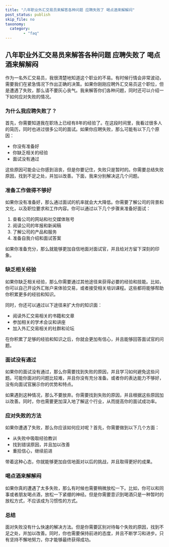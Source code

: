```yaml
---
title: "八年职业外汇交易员来解答各种问题 应聘失败了 喝点酒来解解闷"
post_status: publish
skip_file: no
taxonomy:
  category:
        - "faq"
---
```


## 八年职业外汇交易员来解答各种问题 应聘失败了 喝点酒来解解闷

作为一名外汇交易员，我很清楚地知道这个职业的不易。有时候行情会非常波动，需要我们在紧急情况下作出正确的决策。如果你刚刚应聘外汇交易员这个职位，但是遭遇了失败，那么请不要灰心丧气。我来解答你们各种问题，同时还可以介绍一下如何应对失败的情况。

### 为什么我应聘失败了？

首先，你需要知道我在职场上已经有8年的经验了。在这段时间里，我看过很多人的简历，同时也进过很多公司的面试。如果你应聘失败，那么可能有以下几个原因：

- 你没有准备好
- 你缺乏相关的经验
- 面试没有通过

这些原因可能会让你感到沮丧，但是你要记住，失败只是暂时的。你需要总结失败原因，找到不足之处，并加以改善。下面，我来分别解决这几个问题。

### 准备工作做得不够好

如果你没有准备好，那么通过面试的机率就会大大降低。你需要了解公司的背景和文化，以及职位要求和工作内容。你可以通过以下几个步骤来准备好面试：

1. 查看公司的网站和社交媒体账号
2. 阅读公司的年报和新闻稿
3. 了解公司的产品和服务
4. 准备自我介绍和面试答案

如果你准备充分，那么就能够更加自信地面对面试官，并且给对方留下深刻的印象。

### 缺乏相关经验

如果你缺乏相关经验，那么你需要通过其他途径来获得必要的经验和技能。比如，你可以自己开设外汇账户来体验交易，或者接受相关培训课程。这些都将能够帮助你积累更多的经验和知识。

同时，你还可以通过以下途径来扩大你的知识面：

- 阅读外汇交易相关的书籍和文章
- 参加相关的学术会议和讲座
- 加入外汇交易相关的社群和论坛

在你积累了足够的经验和知识之后，你就会更加有信心，并且能够回答面试官的问题。

### 面试没有通过

如果你的面试没有通过，那么你需要找到失败的原因，并且学习如何避免这些问题。可能你面对的问题比较难，并且你没有充分准备。或者你的表达能力不够好，没有向面试官展示你的优势和特点。

如果遇到这种情况，那么不要放弃。你需要找到失败的原因，并且根据这些原因加以改善。同时，你也需要更加深入地了解这个行业，从而提高你的面试成功率。

### 应对失败的方法

如果你遭遇了失败，那么你应该如何应对呢？首先，你需要做到以下几个方面：

- 从失败中吸取经验教训
- 找到错误原因，并且加以改善
- 重拾信心，继续前进

带着这种心态，你就能够更加自信地面对以后的挑战，并且取得更好的成果。

### 喝点酒来解解闷

如果你真的遭遇了太多失败，那么有时候也需要稍微放松一下。比如，你可以和同事或者朋友喝点酒，放松一下紧绷的神经。但是你需要意识到喝酒只是一种暂时的放松方式，不应该成为习惯性的方式。

### 总结

面对失败没有什么快速的解决方法。但是你需要区别对待每个失败的原因，找到不足之处，并加以改善。同时，你也需要保持前进的态度，并且不断学习和进步。只有坚持不懈地努力，你才能够最终获得成功。
